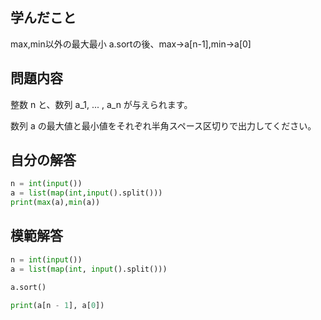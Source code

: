 

## 学んだこと
max,min以外の最大最小
a.sortの後、max→a[n-1],min→a[0]

## 問題内容
整数 n と、数列 a_1, ... , a_n が与えられます。  
  
数列 a の最大値と最小値をそれぞれ半角スペース区切りで出力してください。

## 自分の解答
```python
n = int(input())
a = list(map(int,input().split()))
print(max(a),min(a))
```

## 模範解答
```python
n = int(input())
a = list(map(int, input().split()))

a.sort()

print(a[n - 1], a[0])
```